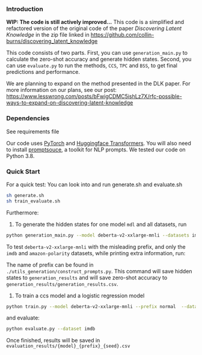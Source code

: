 ### Introduction

**WIP: The code is still actively improved...**
This code is a simplified and refactored version of the original code of the paper *Discovering Latent Knowledge* in the zip file linked in https://github.com/collin-burns/discovering_latent_knowledge

This code consists of two parts. First, you can use `generation_main.py` to calculate the zero-shot accuracy and generate hidden states. Second, you can use `evaluate.py` to run the methods, `CCS`, `TPC` and `BSS`, to get final predictions and performance.

We are planning to expand on the method presented in the DLK paper. For more information on our plans, see our post: https://www.lesswrong.com/posts/bFwigCDMC5ishLz7X/rfc-possible-ways-to-expand-on-discovering-latent-knowledge

### Dependencies

See requirements file

Our code uses [PyTorch](http://pytorch.org) and [Huggingface Transformers](https://huggingface.co/docs/transformers/index). You will also need to install [promptsouce](https://github.com/bigscience-workshop/promptsource), a toolkit for NLP prompts. We tested our code on Python 3.8.


### Quick **Start**

For a quick test: You can look into and run generate.sh and evaluate.sh

```bash
sh generate.sh
sh train_evaluate.sh
```

Furthermore:

1. To generate the hidden states for one model `mdl` and all datasets, run

```bash
python generation_main.py --model deberta-v2-xxlarge-mnli --datasets imdb --prefix normal --model_device cuda --num_data 1000
```

To test `deberta-v2-xxlarge-mnli` with the misleading prefix, and only the `imdb` and `amazon-polarity` datasets, while printing extra information, run:

The name of prefix can be found in `./utils_generation/construct_prompts.py`. This command will save hidden states to `generation_results` and will save zero-shot accuracy to `generation_results/generation_results.csv`.

1. To train a ccs model and a logistic regression model

```bash
python train.py --model deberta-v2-xxlarge-mnli --prefix normal  --dataset imdb  --num_data 1000
```

and evaluate:
```bash
python evaluate.py --dataset imdb
```

Once finished, results will be saved in `evaluation_results/{model}_{prefix}_{seed}.csv`


